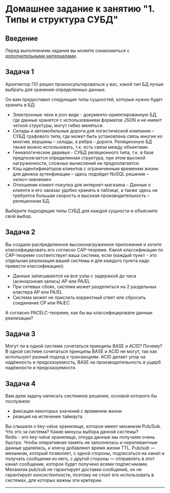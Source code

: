 # Домашнее задание к занятию "1. Типы и структура СУБД"

## Введение

Перед выполнением задания вы можете ознакомиться с 
[дополнительными материалами](https://github.com/netology-code/virt-homeworks/tree/virt-11/additional).

## Задача 1

Архитектор ПО решил проконсультироваться у вас, какой тип БД 
лучше выбрать для хранения определенных данных.

Он вам предоставил следующие типы сущностей, которые нужно будет хранить в БД:

- Электронные чеки в json виде - документо-ориентированную БД, где данные хранятся c использованием форматов JSON и не имеют четкой структуры, могут гибко меняться.  
- Склады и автомобильные дороги для логистической компании  – СУБД графового типа, где может быть установлена связь многие ко многим, вершины – склады, а ребра – дороги. Реляционную БД также можно использовать, т.к. есть связи между объектами.  
- Генеалогические деревья - СУБД реляционного типа, т.к. в базе предполагается определенная структура, при этом высокой нагруженности, сложных вычислений не предполагается.  
- Кэш идентификаторов клиентов с ограниченным временем жизни для движка аутенфикации – здесь подойдет NoSQL решение – «ключ-значение»  
- Отношения клиент-покупка для интернет-магазина - Данные о клиенте и его заказах удобно хранить в таблице, а также здесь не требуется большая скорость и высокая производительность – реляционная БД.  

Выберите подходящие типы СУБД для каждой сущности и объясните свой выбор.

## Задача 2

Вы создали распределенное высоконагруженное приложение и хотите классифицировать его согласно 
CAP-теореме. Какой классификации по CAP-теореме соответствует ваша система, если 
(каждый пункт - это отдельная реализация вашей системы и для каждого пункта надо привести классификацию):

- Данные записываются на все узлы с задержкой до часа (асинхронная запись)  AP или PA/EL
- При сетевых сбоях, система может разделиться на 2 раздельных кластера  AP или PA/EL
- Система может не прислать корректный ответ или сбросить соединение  CP или PA/EC

А согласно PACELC-теореме, как бы вы классифицировали данные реализации?  

## Задача 3

Могут ли в одной системе сочетаться принципы BASE и ACID? Почему?  
В одной системе сочетаться принципы BASE и ACID не могут, так как используют разный подход к транзакциям. ACID делает упор на надёжность и предсказуемость, BASE на производительность в ущерб надёжности и предсказуемости.

## Задача 4

Вам дали задачу написать системное решение, основой которого бы послужили:

- фиксация некоторых значений с временем жизни
- реакция на истечение таймаута

Вы слышали о key-value хранилище, которое имеет механизм Pub/Sub. 
Что это за система? Какие минусы выбора данной системы?  
Redis  - это key-value хранилище, откуда данные мы получаем очень быстро. Чтобы оперативная память не заполнялась и нерелевантные данные удалялись, к ключу добавляют время жизни TTL. Pub/sub — механизм, который позволяет, с одной стороны, подписаться на канал и получать сообщения из него, с другой стороны — отправлять в этот канал сообщение, которое будет получено всеми подписчиками. Механизм pub/sub не гарантирует доставки сообщений, он не гарантирует консистентности, поэтому не стоит его использовать в системах, для которых важны эти критерии.

---
